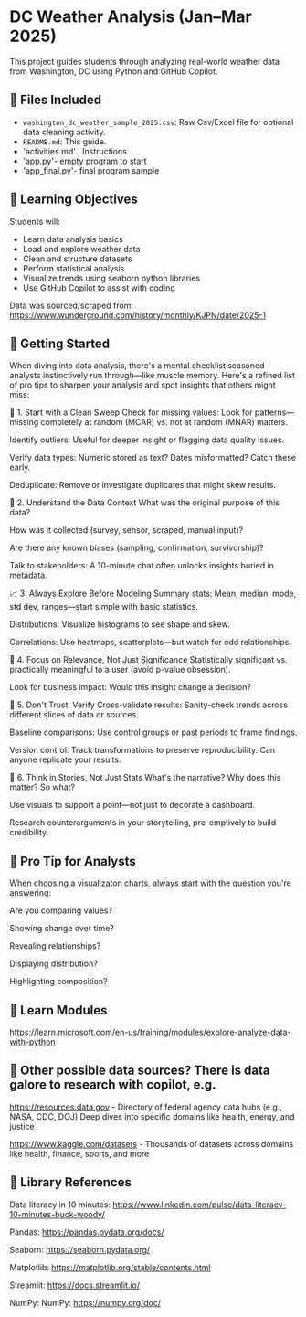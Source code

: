 # DC Weather Analysis (Jan–Mar 2025)

This project guides students through analyzing real-world weather data from Washington, DC using Python and GitHub Copilot.

## 📁 Files Included

- `washington_dc_weather_sample_2025.csv`: Raw Csv/Excel file for optional data cleaning activity.
- `README.md`: This guide.
- 'activities.md' : Instructions
- 'app.py'- empty program to start
- 'app_final.py'- final program sample

## 🧠 Learning Objectives

Students will:
- Learn data analysis basics
- Load and explore weather data
- Clean and structure datasets
- Perform statistical analysis
- Visualize trends using seaborn python libraries
- Use GitHub Copilot to assist with coding

Data was sourced/scraped from:
https://www.wunderground.com/history/monthly/KJPN/date/2025-1

## 🚀 Getting Started

When diving into data analysis, there's a mental checklist seasoned analysts instinctively run through—like muscle memory. Here's a refined list of pro tips to sharpen your analysis and spot insights that others might miss:

🧹 1. Start with a Clean Sweep
Check for missing values: Look for patterns—missing completely at random (MCAR) vs. not at random (MNAR) matters.

Identify outliers: Useful for deeper insight or flagging data quality issues.

Verify data types: Numeric stored as text? Dates misformatted? Catch these early.

Deduplicate: Remove or investigate duplicates that might skew results.

🧭 2. Understand the Data Context
What was the original purpose of this data?

How was it collected (survey, sensor, scraped, manual input)?

Are there any known biases (sampling, confirmation, survivorship)?

Talk to stakeholders: A 10-minute chat often unlocks insights buried in metadata.

📈 3. Always Explore Before Modeling
Summary stats: Mean, median, mode, std dev, ranges—start simple with basic statistics.

Distributions: Visualize histograms to see shape and skew.

Correlations: Use heatmaps, scatterplots—but watch for odd relationships.

🎯 4. Focus on Relevance, Not Just Significance
Statistically significant vs. practically meaningful to a user (avoid p-value obsession).

Look for business impact: Would this insight change a decision?

🧠 5. Don't Trust, Verify
Cross-validate results: Sanity-check trends across different slices of data or sources.

Baseline comparisons: Use control groups or past periods to frame findings.

Version control: Track transformations to preserve reproducibility. Can anyone replicate your results.

🧩 6. Think in Stories, Not Just Stats
What's the narrative? Why does this matter? So what?

Use visuals to support a point—not just to decorate a dashboard.

Research counterarguments in your storytelling, pre-emptively to build credibility.

## 🧠 Pro Tip for Analysts
When choosing a visualizaton charts, always start with the question you're answering:

Are you comparing values?

Showing change over time?

Revealing relationships?

Displaying distribution?

Highlighting composition?

## 🧠 Learn Modules 
https://learn.microsoft.com/en-us/training/modules/explore-analyze-data-with-python

## 🧠 Other possible data sources? There is data galore to research with copilot, e.g.
https://resources.data.gov	- Directory of federal agency data hubs (e.g., NASA, CDC, DOJ)	Deep dives into specific domains like health, energy, and justice

https://www.kaggle.com/datasets - Thousands of datasets across domains like health, finance, sports, and more


## 🚀 Library References
Data literacy in 10 minutes:
https://www.linkedin.com/pulse/data-literacy-10-minutes-buck-woody/

Pandas:
https://pandas.pydata.org/docs/

Seaborn:
https://seaborn.pydata.org/

Matplotlib:
https://matplotlib.org/stable/contents.html

Streamlit:
https://docs.streamlit.io/

NumPy:
NumPy: https://numpy.org/doc/

